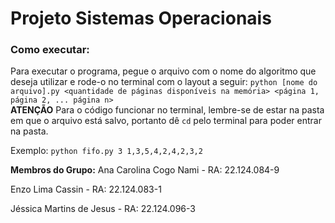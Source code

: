 # Projeto Sistemas Operacionais
### Como executar:
Para executar o programa, pegue o arquivo com o nome do algoritmo que deseja utilizar e rode-o no terminal com o layout a seguir:
`python [nome do arquivo].py <quantidade de páginas disponíveis na memória> <página 1, página 2, ... página n>`<br>
**ATENÇÃO** Para o código funcionar no terminal, lembre-se de estar na pasta em que o arquivo está salvo, portanto dê `cd` pelo terminal para poder entrar na pasta.

Exemplo: 
`python fifo.py 3 1,3,5,4,2,4,2,3,2`

**Membros do Grupo:**
Ana Carolina Cogo Nami - RA: 22.124.084-9

Enzo Lima Cassin - RA: 22.124.083-1

Jéssica Martins de Jesus - RA: 22.124.096-3


